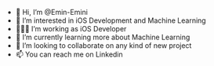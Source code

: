 - 👋 Hi, I’m @Emin-Emini
- 👀 I’m interested in iOS Development and Machine Learning
- 👨🏻‍💻 I’m working as iOS Developer
- 🌱 I’m currently learning more about Machine Learning
- 💞️ I’m looking to collaborate on any kind of new project
- 📫 You can reach me on Linkedin

<!---
Emin-Emini/Emin-Emini is a ✨ special ✨ repository because its `README.md` (this file) appears on your GitHub profile.
You can click the Preview link to take a look at your changes.
--->
